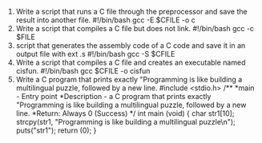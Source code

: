 1. Write a script that runs a C file through the preprocessor and save the result into another file.
	#!/bin/bash
	gcc -E $CFILE -o c
2. Write a script that compiles a C file but does not link.
	#!/bin/bash
	gcc -c $FILE
3. script that generates the assembly code of a C code and save it in an output file with ext .s
	#!/bin/bash
	gcc -S $CFILE 
4. Write a script that compiles a C file and creates an executable named cisfun.
	#!/bin/bash
	gcc $CFILE -o cisfun
5. Write a C program that prints exactly "Programming is like building a multilingual puzzle, followed by a new line.
	#include <stdio.h>
	/**
	*main - Entry point
	*Description - a C program that prints exactly "Programming is like building a multilingual puzzle, followed by a new line.
	*Return: Always 0 (Success)
	*/
	int main (void)
	{
	char str1[10];
	strcpy(str1, "Programming is like building a multilingual puzzle\n");
	puts("str1");
	return (0);
	}
